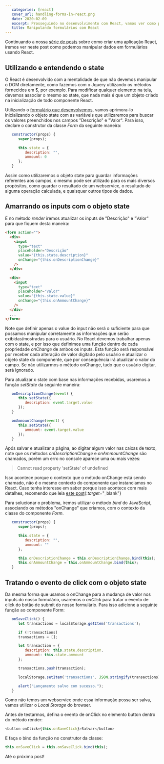 ```yaml
---
   categories: [react]
   cover_url: handling-forms-in-react.png
   date: 2020-02-09
   excerpt: Prosseguindo no desenvolvimento com React, vamos ver como podemos fazer operações com formulários usando esta biblioteca
   title: Manipulando formulários com React
---
```


Continuando a nossa [série de posts](/series/dotnet-do-zero) sobre como criar uma aplicação React, iremos ver neste post como podemos manipular dados em formulários usando React.

## Utilizando e entendendo o state

O React é desenvolvido com a mentalidade de que não devemos manipular o DOM diretamente, como fazemos com o Jquery utilizando os métodos fornecidos em $, por exemplo. Para modificar qualquer elemento na tela, devemos associar o mesmo ao state, que nada mais é que um objeto criado na inicialização de todo componente React.

Utilizando o [formulário que desenvolvemos](/conceitos-basicos-react), vamos aprimora-lo inicializando o objeto state com as variáveis que utilizaremos para buscar os valores preenchidos nos campos "Descrição" e "Valor". Para isso, declare o construtor da classe _Form_ da seguinte maneira:

```javascript
   constructor(props) {
      super(props);

      this.state = {
         description: "",
         ammount: 0
      };
   }
```

Assim como utilizaremos o objeto state para guardar informações referentes aos campos, o mesmo pode ser utilizado para os mais diversos propósitos, como guardar o resultado de um webservice, o resultado de alguma operação calculada, e quaisquer outros tipos de dados.

## Amarrando os inputs com o objeto state

E no método _render_ iremos atualizar os inputs de "Descrição" e "Valor" para que fiquem desta maneira:

```html
<form action="">
  <div>
    <input
      type="text"
      placeholder="Descrição"
      value="{this.state.description}"
      onChange="{this.onDescriptionChange}"
    />
  </div>

  <div>
    <input
      type="text"
      placeholder="Valor"
      value="{this.state.value}"
      onChange="{this.onAmmountChange}"
    />
  </div>
  ...
</form>
```

Note que definir apenas o value do input não será o suficiente para que possamos manipular corretamente as informações que serão exibidas/mostradas para o usuário. No React devemos trabalhar apenas com o state, e por isso que definimos uma função dentro de cada propriedade _onChange_ de ambos os inputs. Esta função será responsável por receber cada alteração de valor digitado pelo usuário e atualizar o objeto state do componente, que por consequência irá atualizar o valor do campo. Se não utilizarmos o método onChange, tudo que o usuário digitar. será ignorado.

Para atualizar o state com base nas informações recebidas, usaremos a função _setState_ da seguinte maneira:

```javascript
   onDescriptionChange(event) {
      this.setState({
         description: event.target.value
      });
   }

   onAmmountChange(event) {
      this.setState({
         ammount: event.target.value
      });
   }
```

Após salvar e atualizar a página, ao digitar algum valor nas caixas de texto, note que os métodos _onDescriptionChange_ e _onAmmountChange_ são chamados, porém um erro no console aparece uma ou mais vezes:

> Cannot read property 'setState' of undefined

Isso acontece porque o contexto que o método onChange está sendo chamado, não é o mesmo contexto do componente que instanciamos no React. Caso tenha interesse em saber porque isso acontece com mais detalhes, recomendo que leia [este post](https://www.freecodecamp.org/news/this-is-why-we-need-to-bind-event-handlers-in-class-components-in-react-f7ea1a6f93eb/){:_target_="\_blank"}

Para solucionar o problema, iremos utilizar o método _bind_ do JavaScript, associando os métodos "onChange" que criamos, com o contexto da classe do componente _Form_.

```javascript
   constructor(props) {
      super(props);

      this.state = {
         description: "",
         ammount: ""
      };

      this.onDescriptionChange = this.onDescriptionChange.bind(this);
      this.onAmmountChange = this.onAmmountChange.bind(this);
   }
```

## Tratando o evento de click com o objeto state

Da mesma forma que usamos o onChange para a mudança de valor nos inputs do nosso formulário, usaremos o _onClick_ para tratar o evento de click do botão de submit do nosso formulário. Para isso adicione a seguinte função ao componente Form:

```javascript
   onSaveClick() {
      let transactions = localStorage.getItem('transactions');

      if (!transactions)
      transactions = [];

      let transaction = {
         description: this.state.description,
         ammount: this.state.ammount
      };

      transactions.push(transaction);

      localStorage.setItem('transactions', JSON.stringify(transactions));

      alert("Lançamento salvo com sucesso.");
   }
```

Como não temos um webservice onde essa informação possa ser salva, vamos utilizar o _Local Storage_ do browser.

Antes de testarmos, defina o evento de onClick no elemento button dentro do método render:

```javascript
<button onClick={this.onSaveClick}>Salvar</button>
```

E faça o bind da função no construtor da classe:

```javascript
this.onSaveClick = this.onSaveClick.bind(this);
```

Até o próximo post!
